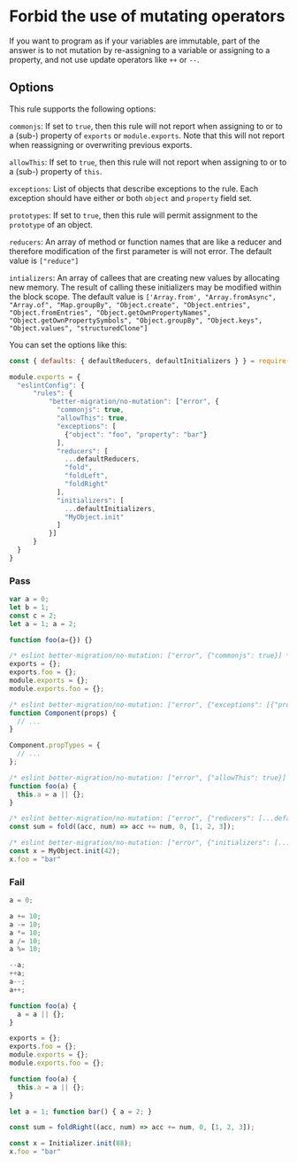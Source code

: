 # Forbid the use of mutating operators

If you want to program as if your variables are immutable, part of the answer is to not mutation by re-assigning to a variable or assigning to a property, and not use update operators like `++` or `--`.

## Options

This rule supports the following options:

`commonjs`: If set to `true`, then this rule will not report when assigning to or to a (sub-) property of `exports` or `module.exports`. Note that this will not report when reassigning or overwriting previous exports.

`allowThis`: If set to `true`, then this rule will not report when assigning to or to a (sub-) property of `this`.

`exceptions`: List of objects that describe exceptions to the rule. Each exception should have either or both `object` and `property` field set.

`prototypes`: If set to `true`, then this rule will permit assignment to the `prototype` of an object.

`reducers`: An array of method or function names that are like a reducer and therefore modification of the first parameter is will not error. 
The default value is `["reduce"]` 

`intializers`: An array of callees that are creating new values by allocating new memory. The result of calling these initializers may be modified within the block scope. The default value is `['Array.from',
"Array.fromAsync",
"Array.of",
"Map.groupBy",
"Object.create",
"Object.entries",
"Object.fromEntries",
"Object.getOwnPropertyNames",
"Object.getOwnPropertySymbols",
"Object.groupBy",
"Object.keys",
"Object.values",
"structuredClone"]` 

You can set the options like this:

```js
const { defaults: { defaultReducers, defaultInitializers } } = require('eslint-better-mutation');

module.exports = {
  "eslintConfig": {
      "rules": {
          "better-migration/no-mutation": ["error", {
            "commonjs": true,
            "allowThis": true,
            "exceptions": [
              {"object": "foo", "property": "bar"}
            ],
            "reducers": [
              ...defaultReducers, 
              "fold", 
              "foldLeft", 
              "foldRight"
            ],
            "initializers": [
              ...defaultInitializers,
              "MyObject.init"
            ]
          }]   
      }
  }
}
```

### Pass

```js
var a = 0;
let b = 1;
const c = 2;
let a = 1; a = 2;

function foo(a={}) {}

/* eslint better-migration/no-mutation: ["error", {"commonjs": true}] */
exports = {};
exports.foo = {};
module.exports = {};
module.exports.foo = {};

/* eslint better-migration/no-mutation: ["error", {"exceptions": [{"property": "propTypes"}]}] */
function Component(props) {
  // ...
}

Component.propTypes = {
  // ...
};

/* eslint better-migration/no-mutation: ["error", {"allowThis": true}] */
function foo(a) {
  this.a = a || {};
}

/* eslint better-migration/no-mutation: ["error", {"reducers": [...defaultReducers, "fold"}] */
const sum = fold((acc, num) => acc += num, 0, [1, 2, 3]);

/* eslint better-migration/no-mutation: ["error", {"initializers": [...defaultInitializers, "MyObject.init"}] */
const x = MyObject.init(42);
x.foo = "bar"
```

### Fail

```js
a = 0;

a += 10;
a -= 10;
a *= 10;
a /= 10;
a %= 10;

--a;
++a;
a--;
a++;

function foo(a) {
  a = a || {};
}

exports = {};
exports.foo = {};
module.exports = {};
module.exports.foo = {};

function foo(a) {
  this.a = a || {};
}

let a = 1; function bar() { a = 2; }

const sum = foldRight((acc, num) => acc += num, 0, [1, 2, 3]);

const x = Initializer.init(88);
x.foo = "bar"

```


